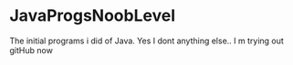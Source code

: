 # JavaProgsNoobLevel
The initial programs i did of Java.
Yes I dont anything else..
I m trying out gitHub now

